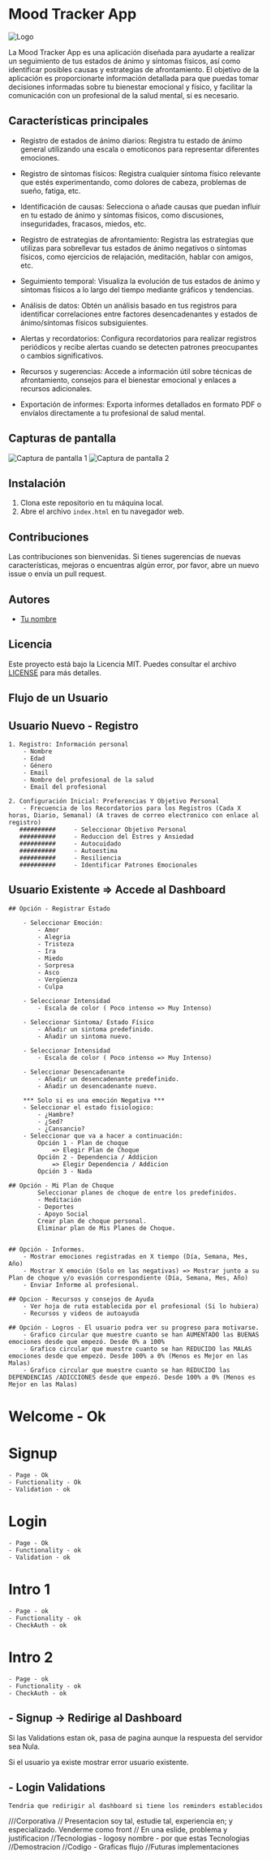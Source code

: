 # Mood Tracker App

![Logo](app_logo.png)

La Mood Tracker App es una aplicación diseñada para ayudarte a realizar un seguimiento de tus estados de ánimo y síntomas físicos, así como identificar posibles causas y estrategias de afrontamiento. El objetivo de la aplicación es proporcionarte información detallada para que puedas tomar decisiones informadas sobre tu bienestar emocional y físico, y facilitar la comunicación con un profesional de la salud mental, si es necesario.

## Características principales

- Registro de estados de ánimo diarios: Registra tu estado de ánimo general utilizando una escala o emoticonos para representar diferentes emociones.

- Registro de síntomas físicos: Registra cualquier síntoma físico relevante que estés experimentando, como dolores de cabeza, problemas de sueño, fatiga, etc.

- Identificación de causas: Selecciona o añade causas que puedan influir en tu estado de ánimo y síntomas físicos, como discusiones, inseguridades, fracasos, miedos, etc.

- Registro de estrategias de afrontamiento: Registra las estrategias que utilizas para sobrellevar tus estados de ánimo negativos o síntomas físicos, como ejercicios de relajación, meditación, hablar con amigos, etc.

- Seguimiento temporal: Visualiza la evolución de tus estados de ánimo y síntomas físicos a lo largo del tiempo mediante gráficos y tendencias.

- Análisis de datos: Obtén un análisis basado en tus registros para identificar correlaciones entre factores desencadenantes y estados de ánimo/síntomas físicos subsiguientes.

- Alertas y recordatorios: Configura recordatorios para realizar registros periódicos y recibe alertas cuando se detecten patrones preocupantes o cambios significativos.

- Recursos y sugerencias: Accede a información útil sobre técnicas de afrontamiento, consejos para el bienestar emocional y enlaces a recursos adicionales.

- Exportación de informes: Exporta informes detallados en formato PDF o envíalos directamente a tu profesional de salud mental.

## Capturas de pantalla

![Captura de pantalla 1](screenshot1.png)
![Captura de pantalla 2](screenshot2.png)

## Instalación

1. Clona este repositorio en tu máquina local.
2. Abre el archivo `index.html` en tu navegador web.

## Contribuciones

Las contribuciones son bienvenidas. Si tienes sugerencias de nuevas características, mejoras o encuentras algún error, por favor, abre un nuevo issue o envía un pull request.

## Autores

- [Tu nombre](https://github.com/tuusuario)

## Licencia

Este proyecto está bajo la Licencia MIT. Puedes consultar el archivo [LICENSE](LICENSE) para más detalles.

## Flujo de un Usuario

## Usuario Nuevo - Registro

    1. Registro: Información personal
        - Nombre
        - Edad
        - Género
        - Email
        - Nombre del profesional de la salud
        - Email del profesional

    2. Configuración Inicial: Preferencias Y Objetivo Personal
        - Frecuencia de los Recordatorios para los Registros (Cada X horas, Diario, Semanal) (A traves de correo electronico con enlace al registro)
       ##########     - Seleccionar Objetivo Personal
       ##########     - Reduccion del Estres y Ansiedad
       ##########     - Autocuidado
       ##########     - Autoestima
       ##########     - Resiliencia
       ##########     - Identificar Patrones Emocionales
        

## Usuario Existente => Accede al Dashboard

    ## Opción - Registrar Estado
        
        - Seleccionar Emoción:
            - Amor
            - Alegria
            - Tristeza
            - Ira
            - Miedo
            - Sorpresa
            - Asco
            - Vergüenza
            - Culpa
        
        - Seleccionar Intensidad
            - Escala de color ( Poco intenso => Muy Intenso)

        - Seleccionar Sintoma/ Estado Físico
            - Añadir un sintoma predefinido.
            - Añadir un sintoma nuevo.
        
        - Seleccionar Intensidad
            - Escala de color ( Poco intenso => Muy Intenso)

        - Seleccionar Desencadenante
            - Añadir un desencadenante predefinido.
            - Añadir un desencadenante nuevo.

        *** Solo si es una emoción Negativa ***
        - Seleccionar el estado fisiologico:
            - ¿Hambre?
            - ¿Sed?
            - ¿Cansancio?
        - Seleccionar que va a hacer a continuación:
            Opción 1 - Plan de choque 
                => Elegir Plan de Choque
            Opción 2 - Dependencia / Addicion
                => Elegir Dependencia / Addicion
            Opción 3 - Nada

    ## Opción - Mi Plan de Choque
            Seleccionar planes de choque de entre los predefinidos.
            - Meditación
            - Deportes
            - Apoyo Social
            Crear plan de choque personal.
            Eliminar plan de Mis Planes de Choque.
        

    ## Opción - Informes.
        - Mostrar emociones registradas en X tiempo (Día, Semana, Mes, Año)
        - Mostrar X emoción (Solo en las negativas) => Mostrar junto a su Plan de choque y/o evasión correspondiente (Día, Semana, Mes, Año)
        - Enviar Informe al profesional.
        
    ## Opcion - Recursos y consejos de Ayuda
        - Ver hoja de ruta establecida por el profesional (Si lo hubiera)
        - Recursos y videos de autoayuda

    ## Opción - Logros - El usuario podra ver su progreso para motivarse.
        - Grafico circular que muestre cuanto se han AUMENTADO las BUENAS emociones desde que empezó. Desde 0% a 100%
        - Grafico circular que muestre cuanto se han REDUCIDO las MALAS emociones desde que empezó. Desde 100% a 0% (Menos es Mejor en las Malas)
        - Grafico circular que muestre cuanto se han REDUCIDO las DEPENDENCIAS /ADICCIONES desde que empezó. Desde 100% a 0% (Menos es Mejor en las Malas)


# Welcome - Ok
# Signup
    - Page - Ok
    - Functionality - Ok
    - Validation - ok
# Login
    - Page - Ok
    - Functionality - ok
    - Validation - ok
# Intro 1
    - Page - ok
    - Functionality - ok
    - CheckAuth - ok
# Intro 2
    - Page - ok
    - Functionality - ok
    - CheckAuth - ok

## - Signup -> Redirige al Dashboard
Si las Validations estan ok, pasa de pagina aunque la respuesta del servidor sea Nula.

Si el usuario ya existe mostrar error usuario existente.


## - Login Validations 

    Tendria que redirigir al dashboard si tiene los reminders establecidos



///Corporativa
// Presentacion soy tal, estudie tal, experiencia en; y especializado. Venderme como front
// En una eslide, problema y justificacion 
//Tecnologias - logosy nombre - por que estas Tecnologias
//Demostracion
//Codigo - Graficas flujo
//Futuras implementaciones
